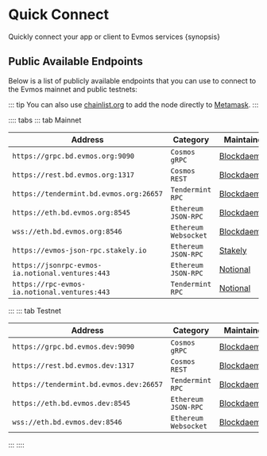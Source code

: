 <!--
order: 2
-->

# Quick Connect

Quickly connect your app or client to Evmos services {synopsis}

## Public Available Endpoints

Below is a list of publicly available endpoints that you can use to connect to the Evmos mainnet and
public testnets:

::: tip
You can also use [chainlist.org](https://chainlist.org/) to add the node directly to [Metamask](./../users/wallets/metamask.md#automatic-import).
:::

<!-- markdown-link-check-disable -->
:::: tabs
::: tab Mainnet

| Address                                          | Category               | Maintainer                              |
| ------------------------------------------------ | ---------------------- | --------------------------------------- |
| `https://grpc.bd.evmos.org:9090`                 | `Cosmos` `gRPC`        | [Blockdaemon](https://blockdaemon.com/) |
| `https://rest.bd.evmos.org:1317`                 | `Cosmos` `REST`        | [Blockdaemon](https://blockdaemon.com/) |
| `https://tendermint.bd.evmos.org:26657`          | `Tendermint` `RPC`     | [Blockdaemon](https://blockdaemon.com/) |
| `https://eth.bd.evmos.org:8545`                  | `Ethereum` `JSON-RPC`  | [Blockdaemon](https://blockdaemon.com/) |
| `wss://eth.bd.evmos.org:8546`                    | `Ethereum` `Websocket` | [Blockdaemon](https://blockdaemon.com/) |
| `https://evmos-json-rpc.stakely.io`              | `Ethereum` `JSON-RPC`  | [Stakely](https://stakely.io/)          |
| `https://jsonrpc-evmos-ia.notional.ventures:443` | `Ethereum` `JSON-RPC`  | [Notional](https://notional.finance/)   |
| `https://rpc-evmos-ia.notional.ventures:443`     | `Tendermint` `RPC`     | [Notional](https://notional.finance/)   |
:::
::: tab Testnet
<!-- markdown-link-check-disable -->

| Address                                 | Category               | Maintainer                              |
| --------------------------------------- | ---------------------- | --------------------------------------- |
| `https://grpc.bd.evmos.dev:9090`        | `Cosmos` `gRPC`        | [Blockdaemon](https://blockdaemon.com/) |
| `https://rest.bd.evmos.dev:1317`        | `Cosmos` `REST`        | [Blockdaemon](https://blockdaemon.com/) |
| `https://tendermint.bd.evmos.dev:26657` | `Tendermint` `RPC`     | [Blockdaemon](https://blockdaemon.com/) |
| `https://eth.bd.evmos.dev:8545`         | `Ethereum` `JSON-RPC`  | [Blockdaemon](https://blockdaemon.com/) |
| `wss://eth.bd.evmos.dev:8546`           | `Ethereum` `Websocket` | [Blockdaemon](https://blockdaemon.com/) |
:::
::::
